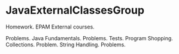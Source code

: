 # JavaExternalClassesGroup
Homework. EPAM External courses.

Problems. Java Fundamentals.
Problems. Tests.
Program Shopping.
Collections. Problem.
String Handling. Problems.

